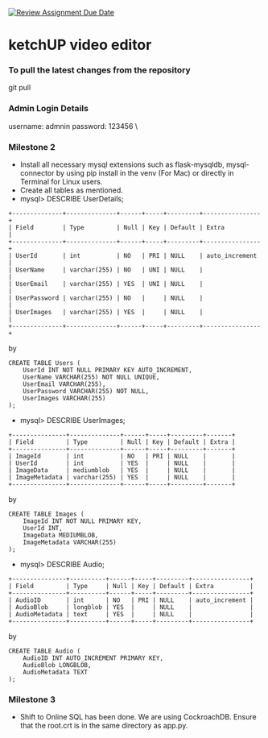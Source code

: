 [![Review Assignment Due Date](https://classroom.github.com/assets/deadline-readme-button-24ddc0f5d75046c5622901739e7c5dd533143b0c8e959d652212380cedb1ea36.svg)](https://classroom.github.com/a/M9yOg1uw)
# ketchUP video editor

### To pull the latest changes from the repository

git pull

### Admin Login Details 
username: admnin
password: 123456
\
### Milestone 2 

- Install all necessary mysql extensions such as flask-mysqldb, mysql-connector by using pip install in the venv (For Mac) or directly in Terminal for Linux users. 
- Create all tables as mentioned.
- mysql> DESCRIBE UserDetails;
```
+--------------+--------------+------+-----+---------+----------------+
| Field        | Type         | Null | Key | Default | Extra          |
+--------------+--------------+------+-----+---------+----------------+
| UserId       | int          | NO   | PRI | NULL    | auto_increment |
| UserName     | varchar(255) | NO   | UNI | NULL    |                |
| UserEmail    | varchar(255) | YES  | UNI | NULL    |                |
| UserPassword | varchar(255) | NO   |     | NULL    |                |
| UserImages   | varchar(255) | YES  |     | NULL    |                |
+--------------+--------------+------+-----+---------+----------------+
```
by 
```
CREATE TABLE Users (
    UserId INT NOT NULL PRIMARY KEY AUTO_INCREMENT,
    UserName VARCHAR(255) NOT NULL UNIQUE,
    UserEmail VARCHAR(255),
    UserPassword VARCHAR(255) NOT NULL,
    UserImages VARCHAR(255)
);
```
- mysql> DESCRIBE UserImages;
```
+---------------+--------------+------+-----+---------+-------+
| Field         | Type         | Null | Key | Default | Extra |
+---------------+--------------+------+-----+---------+-------+
| ImageId       | int          | NO   | PRI | NULL    |       |
| UserId        | int          | YES  |     | NULL    |       |
| ImageData     | mediumblob   | YES  |     | NULL    |       |
| ImageMetadata | varchar(255) | YES  |     | NULL    |       |
+---------------+--------------+------+-----+---------+-------+
```
by 
```
CREATE TABLE Images (
    ImageId INT NOT NULL PRIMARY KEY,
    UserId INT,
    ImageData MEDIUMBLOB,
    ImageMetadata VARCHAR(255)
);
```
- mysql> DESCRIBE Audio;
```
+---------------+----------+------+-----+---------+----------------+
| Field         | Type     | Null | Key | Default | Extra          |
+---------------+----------+------+-----+---------+----------------+
| AudioID       | int      | NO   | PRI | NULL    | auto_increment |
| AudioBlob     | longblob | YES  |     | NULL    |                |
| AudioMetadata | text     | YES  |     | NULL    |                |
+---------------+----------+------+-----+---------+----------------+
```
by 
```
CREATE TABLE Audio (
    AudioID INT AUTO_INCREMENT PRIMARY KEY,
    AudioBlob LONGBLOB,
    AudioMetadata TEXT
);
```
### Milestone 3

- Shift to Online SQL has been done. We are using CockroachDB. Ensure that the root.crt is in the same directory as app.py.
